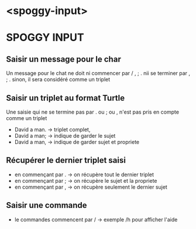 # \<spoggy-input\>




# SPOGGY INPUT
## Saisir un message pour le char
Un message pour le chat ne doit ni commencer par / , ; .
nii se terminer par , ; . sinon, il sera considéré comme un triplet

## Saisir un triplet au format Turtle
Une saisie qui ne se termine pas par . ou ; ou , n'est pas pris en compte comme un triplet
- David a man. -> triplet complet,
- David a man; -> indique de garder le sujet
- David a man, -> indique de garder sujet et propriete


## Récupérer le dernier triplet saisi
- en commençant par . -> on récupère tout le dernier triplet
- en commençant par ; -> on récupère le sujet et la propriete
- en commençant par , -> on récupère seulement le dernier sujet

## Saisir une commande
- le commandes commencent par / -> exemple /h pour afficher l'aide
